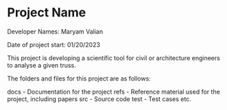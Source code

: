 # Project Name

Developer Names: Maryam Valian

Date of project start: 01/20/2023

This project is developing a scientific tool for civil or architecture engineers to analyse a given truss.

The folders and files for this project are as follows:

docs - Documentation for the project
refs - Reference material used for the project, including papers
src - Source code
test - Test cases
etc.
